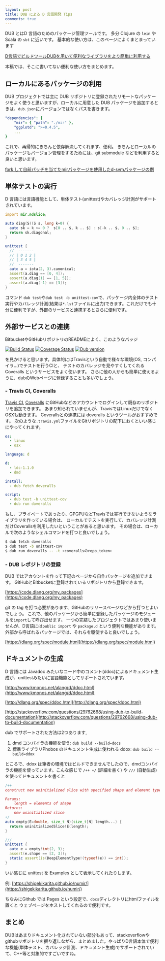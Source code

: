 ```yaml
---
layout: post
title: DUB による D 言語開発 Tips
comments: true
---
```


DUB とはD 言語のためのパッケージ管理ツールです。
多分 Clojure の `lein` や Scala の `sbt` に近いです。
基本的な使い方は、このページによくまとまっています

[D言語でビルドツールDUBを用いて便利なライブラリをより簡単に利用する](http://qiita.com/yasei_no_otoko/items/2724eebab10f5cd0a02f)

本稿では、そこに書いてない便利な使い方をまとめます。

## ローカルにあるパッケージの利用

DUB プロジェクトでは主に DUB リポジトリに登録されたリモートなパッケージをよく使うと思いますが、ローカルに用意した DUB パッケージを追加するときは、`dub.json`にバージョンではなくパスを書きます。

``` yaml
"dependencies": {
    "mir": { "path": "./mir" },
    "ggplotd": ">=0.4.5",
    ...
}
```

これで、再帰的にきちんと依存解決してくれます、便利。
きちんとローカルのパッケージもバージョン管理をするためには、git submodule などを利用すると良いと思います。

[fork して自前パッチを当てたmirパッケージを使用したd-svmパッケージの例](https://github.com/ShigekiKarita/d-svm/tree/410f45281fbc1eb3eaebc7f7845b5c5fc5eb0812)

## 単体テストの実行

D 言語には言語機能として、単体テスト(unittest)やカバレッジ計測がサポートされています。

``` D
import mir.ndslice;

auto diag(S)(S s, long k=0) {
  auto sk = k >= 0 ?  s[0 .. $, k .. $] : s[-k .. $, 0 .. $];
  return sk.diagonal;
}

unittest {
  //  -------
  // | 0 1 2 |
  // | 3 4 5 |
  //  -------
  auto a = iota(2, 3).canonical;
  assert(a.diag == [0, 4]);
  assert(a.diag(1) == [1, 5]);
  assert(a.diag(-1) == [3]);
}
```

コマンド `dub test`や`dub test -b unittest-cov`で、パッケージ内全体のテスト実行やカバレッジ計測(結果は`*.lst`ファイルに出力)できます。これだけでも十分に便利ですが、外部のサービスと連携するとさらに便利です。

## 外部サービスとの連携

BitbucketやGitHubリポジトリのREADMEによく、このようなバッジ

[![Build Status](https://travis-ci.org/ShigekiKarita/numir.svg?branch=master)](https://travis-ci.org/ShigekiKarita/numir)
[![Coverage Status](https://coveralls.io/repos/github/ShigekiKarita/numir/badge.svg?branch=master)](https://coveralls.io/github/ShigekiKarita/numir?branch=master)
<a href="https://code.dlang.org/packages/numir" title="Go to numir"><img src="https://img.shields.io/dub/v/numir.svg" alt="Dub version"></a>

を見かけると思います。具体的にはTravisという自動で様々な環境(OS, コンパイラ...)でテストを行うCIと、
テストのカバレッジを見やすくしてくれる Coveralls というサービスをよく使います。
さらに他の人からも簡単に使えるように、dubのWebページに登録することも多いでしょう。

### - Travis CI, Coveralls

[Travis CI](https://travis-ci.org/), [Coveralls](https://coveralls.io/)
にGitHubなどのアカウントでログインして既存のリポジトリを追加できます。
あまり知られていませんが、TravisではLinuxだけでなくOSXも動きます。
Coverallsとの連携には doveralls というツールがおすすめです。
次のような`.travis.yml`ファイルをGitリポジトリの配下におくといい感じにやってくれます。


``` yaml
os:
  - linux
  - osx

language: d

d:
  - ldc-1.1.0
  - dmd

install:
  - dub fetch doveralls

script:
  - dub test -b unittest-cov
  - dub run doveralls
```

もし、プライベートであったり、GPGPUなどTravisでは実行できないようなライブラリを作っている場合は、
ローカルでテストを実行して、カバレッジ計測だけCoverallsを利用したいということがあると思います。
その場合は、ローカルで次のようなシェルコマンドを打つと良いでしょう。

``` sh
$ dub fetch doveralls
$ dub test -b unittest-cov
$ dub run doveralls -- -t <coverallsのrepo_token>
```

### - DUB レポジトリの登録

DUB ではアカウントを作って下記のページから自作パッケージを追加できます。
GitHubとBitbucketに登録されているリポジトリから登録できます。

[https://code.dlang.org/my_packages](https://code.dlang.org/my_packages)

git の tag を打つ必要があります、GitHubのリリースページなどから打つとよいでしょう。
これで、他のパッケージから簡単に登録したパッケージのモジュールを`import`して呼び出せます。
一つの完結したプロジェクトではあまり使いませんが、D言語には`public import` や `package.d` という便利な機能があります。外部から呼ばれるパッケージでは、それらを駆使すると良いでしょう。

[https://dlang.org/spec/module.html](https://dlang.org/spec/module.html)


## ドキュメントの生成

D 言語には Javadoc みたいなコード中のコメント(ddoc)によるドキュメント生成が、unittestみたいに言語機能としてサポートされています。

[http://www.kmonos.net/alang/d/ddoc.html](http://www.kmonos.net/alang/d/ddoc.html)

[http://dlang.org/spec/ddoc.html](http://dlang.org/spec/ddoc.html)

[http://stackoverflow.com/questions/29762668/using-dub-to-build-documentation](http://stackoverflow.com/questions/29762668/using-dub-to-build-documentation)

dub でサポートされた方法は2つあります, 

1. dmd コンパイラの機能を使う: `dub build --build=docs`
1. 標準ライブラリPhobos のドキュメント生成に使われる ddox: `dub build --build=ddox`

ところで、ddox は筆者の環境ではビルドできませんでしたので、dmdコンパイラの機能を使っています。こんな感じで `/++ +/` (詳細を書く) や `///` (自動生成) を使ってドキュメントを書くと

```d
/++
construct new uninitialized slice with specified shape and element type

Params:
    length = elements of shape
Returns:
    new uninitialized slice
+/
auto empty(E=double, size_t N)(size_t[N] length...) {
  return uninitializedSlice!E(length);
}

///
unittest {
  auto e = empty!int(2, 3);
  assert(e.shape == [2, 3]);
  static assert(is(DeepElementType!(typeof(e)) == int));
}
```

いい感じに unittest を Examples として表示してくれたりします。

例: [https://shigekikarita.github.io/numir/](https://shigekikarita.github.io/numir/)

ちなみにGithub では Pages という設定で、`docs`ディレクトリにhtmlファイルを置くと
ウェブページをホストしてくれるので便利です。


## まとめ

DUBはあまりドキュメント化されていない部分もあって、stackoverflowやgithubリポジトリを掘り返しながら、まとめました。やっぱりD言語本体で便利な機能(単体テスト、カバレッジ計測、ドキュメント生成)でサポートされていて、C++等と対象的ですごいですね。
